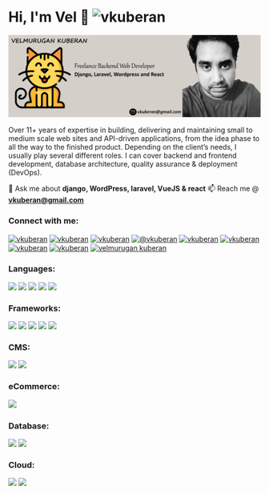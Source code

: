 <h1>Hi, I'm Vel 👋 <img src="https://komarev.com/ghpvc/?username=vkuberan&label=Profile%20views&color=0e75b6&style=flat" alt="vkuberan" /> </h1>

<img src="https://github.com/vkuberan/vkuberan/blob/master/images/github-profile.png" alt="Velmurugan Kuberan - Freelance Web Developer specialized in Django, Laravel, Wordpress and React plus a illustration of Velmurugan">

<p>Over 11+ years of expertise in building, delivering and maintaining small to medium scale web sites and API-driven applications, from the idea phase to all the way to the finished product.
Depending on the client’s needs, I usually play several different roles. I can cover backend and frontend development, database architecture, quality assurance & deployment (DevOps).</p>

  💬 Ask me about **django, WordPress, laravel, VueJS & react** 
  📫 Reach me @ **vkuberan@gmail.com** 

<h3 align="left">Connect with me:</h3>
<p align="left">
	<a href="https://linkedin.com/in/vkuberan" target="blank"><img align="center" src="https://cdn.jsdelivr.net/npm/simple-icons@3.0.1/icons/linkedin.svg" alt="vkuberan" height="30" width="40" /></a>
	<a href="https://dev.to/vkuberan" target="blank"><img align="center" src="https://cdn.jsdelivr.net/npm/simple-icons@3.0.1/icons/dev-dot-to.svg" alt="vkuberan" height="30" width="40" /></a>
	<a href="https://stackoverflow.com/users/vkuberan" target="blank"><img align="center" src="https://cdn.jsdelivr.net/npm/simple-icons@3.0.1/icons/stackoverflow.svg" alt="vkuberan" height="30" width="40" /></a>
	<a href="https://medium.com/@vkuberan" target="blank"><img align="center" src="https://cdn.jsdelivr.net/npm/simple-icons@3.0.1/icons/medium.svg" alt="@vkuberan" height="30" width="40" /></a>
	<a href="https://www.hackerrank.com/vkuberan" target="blank"><img align="center" src="https://cdn.jsdelivr.net/npm/simple-icons@3.0.1/icons/hackerrank.svg" alt="vkuberan" height="30" width="40" /></a>
	<a href="https://codepen.io/vkuberan83" target="blank"><img align="center" src="https://cdn.jsdelivr.net/npm/simple-icons@3.0.1/icons/codepen.svg" alt="vkuberan" height="30" width="40" /></a>
	<a href="https://twitter.com/vkuberan" target="blank"><img align="center" src="https://cdn.jsdelivr.net/npm/simple-icons@3.0.1/icons/twitter.svg" alt="vkuberan" height="30" width="40" /></a>
	<a href="https://fb.com/vkuberan" target="blank"><img align="center" src="https://cdn.jsdelivr.net/npm/simple-icons@3.0.1/icons/facebook.svg" alt="vkuberan" height="30" width="40" /></a>
	<a href="https://codesandbox.com/velmurugan kuberan" target="blank"><img align="center" src="https://cdn.jsdelivr.net/npm/simple-icons@3.0.1/icons/codesandbox.svg" alt="velmurugan kuberan" height="30" width="40" /></a>
</p>

<h3 align="left">Languages:</h3>

<p align="left">
	<a href="https://www.python.org" target="_blank"> <img src="https://img.shields.io/badge/Python-3776AB?style=for-the-badge&logo=python&logoColor=white" /></a> 
	<a href="https://www.php.net" target="_blank"> <img src="https://img.shields.io/badge/PHP-777BB4?style=for-the-badge&logo=php&logoColor=white" /></a> 	
	<a href="https://developer.mozilla.org/en-US/docs/Web/JavaScript" target="_blank"> <img src="https://img.shields.io/badge/JavaScript-F7DF1E?style=for-the-badge&logo=javascript&logoColor=black" /></a> 
    <a href="https://html5.org/" target="_blank"> <img src="https://img.shields.io/badge/HTML5-E34F26?style=for-the-badge&logo=html5&logoColor=white" /></a> 
    <a href="https://www.w3.org/Style/CSS/Overview.en.html" target="_blank"> <img src="https://img.shields.io/badge/CSS3-1572B6?style=for-the-badge&logo=css3&logoColor=white" /></a> 
	

<h3 align="left">Frameworks:</h3>

<p align="left">
	<a href="https://laravel.com/" target="_blank"> <img src="https://img.shields.io/badge/LARAVEL-FF2D20?style=for-the-badge&logo=laravel&logoColor=white"/></a> 
	<a href="https://www.djangoproject.com/" target="_blank"> <img src="https://img.shields.io/badge/DJANGO-092E20?style=for-the-badge&logo=django&logoColor=white" /></a> 
	<a href="https://flask.palletsprojects.com/" target="_blank"> <img src="https://img.shields.io/badge/FLASK-000000?style=for-the-badge&logo=flask&logoColor=white"/></a> 
	<a href="https://vuejs.org/" target="_blank"> <img src="https://img.shields.io/badge/VueJS-4FC08D?style=for-the-badge&logo=vue-dot-js&logoColor=white"/></a> 		
	<a href="https://reactjs.org/" target="_blank"> <img src="https://img.shields.io/badge/React-61DAFB?style=for-the-badge&logo=react&logoColor=white"/></a> 		
</p>	

<h3 align="left">CMS:</h3>

<p>
    <a href="https://profiles.wordpress.org/vkuberan/" target="_blank"> <img src="https://img.shields.io/badge/WordPress-21759B?style=for-the-badge&logo=wordpress&logoColor=white" /></a> 	
    <a href="https://www.drupal.org/" target="_blank"> <img src="https://img.shields.io/badge/Drupal-0678BE?style=for-the-badge&logo=drupal&logoColor=white" /></a> 	
</p>

<h3 align="left">eCommerce:</h3>

<p>	
    <a href="https://woocommerce.com/" target="_blank"> <img src="https://img.shields.io/badge/WooCommerce-96588A?style=for-the-badge&logo=woocommerce&logoColor=white" /></a> 	
</p>

<h3 align="left">Database:</h3>

<p>
    <a href="https://mysql.com/" target="_blank"> <img src="https://img.shields.io/badge/MySQL-00000F?style=for-the-badge&logo=mysql&logoColor=white" /></a> 	
    <a href="https://www.postgresql.org/" target="_blank"> <img src="https://img.shields.io/badge/PostgreSQL-316192?style=for-the-badge&logo=postgresql&logoColor=white" /></a> 	
</p>

<h3 align="left">Cloud:</h3>

<p>
	<a href="https://aws.amazon.com" target="_blank"><img src="https://img.shields.io/badge/Amazon_AWS-232F3E?style=for-the-badge&logo=amazon-aws&logoColor=white" /></a> 
    <a href="https://azure.microsoft.com/" target="_blank"><img src="https://img.shields.io/badge/microsoft%20azure-0089D6?style=for-the-badge&logo=microsoft-azure&logoColor=white" /></a> 
</p>
